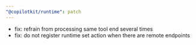 ```yaml
---
"@copilotkit/runtime": patch
---
```


- fix: refrain from processing same tool end several times
- fix: do not register runtime set action when there are remote endpoints

